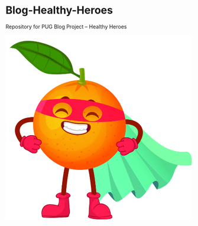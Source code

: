 # Blog-Healthy-Heroes
Repository for PUG Blog Project – Healthy Heroes

![](https://raw.githubusercontent.com/stat231-f20/Blog-Healthy-Heroes/main/images/healthy_heroes.jpg)
